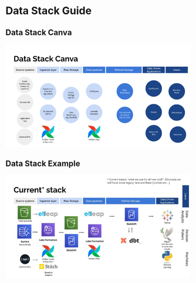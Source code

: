 # Data Stack Guide

## Data Stack Canva

![](../../data_stack_canva.png)

## Data Stack Example

![](../../data_stack_onefootball.png)
